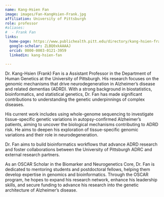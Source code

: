 ```yaml
---
name: Kang-Hsien Fan
image: images/Fan-KangHsien-Frank.jpg
affiliation: University of Pittsburgh
role: professor
#aliases:
#  - Frank Fan
links:
  home-page: https://www.publichealth.pitt.edu/directory/kang-hsien-frank-fan
  google-scholar: ZLBQ0xkAAAAJ
  orcid: 0000-0003-0121-3959
  linkedin: kang-hsien-fan
  
---
```

Dr. Kang-Hsien (Frank) Fan is a Assistant Professor in the Department of Human Genetics at the University of Pittsburgh. His research focuses on the genomic mechanisms that drive neurodegeneration in Alzheimer’s disease and related dementias (ADRD). With a strong background in biostatistics, bioinformatics, and statistical genetics, Dr. Fan has made significant contributions to understanding the genetic underpinnings of complex diseases.

His current work includes using whole-genome sequencing to investigate tissue-specific genetic variations in autopsy-confirmed Alzheimer’s patients, aiming to uncover the biological mechanisms contributing to ADRD risk.  He aims to deepen his exploration of tissue-specific genomic variations and their role in neurodegeneration.

Dr. Fan aims to build bioinformatics workflows that advance ADRD research and foster collaborations between the University of Pittsburgh ADRC and external research partners.

As an OSCAR Scholar in the Biomarker and Neurogenetics Core, Dr. Fan is dedicated to mentoring students and postdoctoral fellows, helping them develop expertise in genomics and bioinformatics. Through the OSCAR program, he hopes to expand his research network, enhance his leadership skills, and secure funding to advance his research into the genetic architecture of Alzheimer’s disease.

